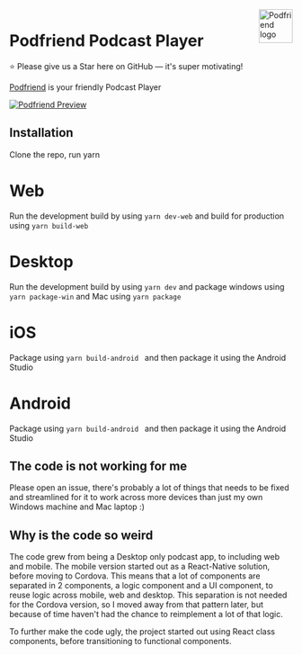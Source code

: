 <a href="https://www.podfriend.com/">
    <img src="https://www.podfriend.com/img/podfriend-logo-retina.png" alt="Podfriend logo" title="Podfriend" align="right" height="60" />
</a>

# Podfriend Podcast Player

:star: Please give us a Star here on GitHub — it's super motivating!

[Podfriend](https://www.podfriend.com) is your friendly Podcast Player

[![Podfriend Preview](https://www.podfriend.com/img/app-preview.png)](https://www.podfriend.com/)

## Installation

Clone the repo, run yarn

# Web
Run the development build by using `yarn dev-web` and build for production using `yarn build-web`

# Desktop
Run the development build by using `yarn dev` and package windows using `yarn package-win` and Mac using `yarn package`

# iOS
Package using `yarn build-android ` and then package it using the Android Studio

# Android
Package using `yarn build-android ` and then package it using the Android Studio

## The code is not working for me
Please open an issue, there's probably a lot of things that needs to be fixed and streamlined for it to work across more devices than just my own Windows machine and Mac laptop :)

## Why is the code so weird
The code grew from being a Desktop only podcast app, to including web and mobile. The mobile version started out as a React-Native solution, before moving to Cordova. This means that a lot of components are separated in 2 components, a logic component and a UI component, to reuse logic across mobile, web and desktop. This separation is not needed for the Cordova version, so I moved away from that pattern later, but because of time haven't had the chance to reimplement a lot of that logic.

To further make the code ugly, the project started out using React class components, before transitioning to functional components.
